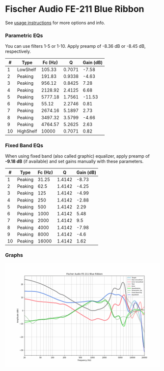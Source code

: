 # Fischer Audio FE-211 Blue Ribbon
See [usage instructions](https://github.com/jaakkopasanen/AutoEq#usage) for more options and info.

### Parametric EQs
You can use filters 1-5 or 1-10. Apply preamp of -8.36 dB or -8.45 dB, respectively.

|   # | Type      |   Fc (Hz) |      Q |   Gain (dB) |
|-----|-----------|-----------|--------|-------------|
|   1 | LowShelf  |    105.33 | 0.7071 |       -7.58 |
|   2 | Peaking   |    191.83 | 0.9338 |       -4.63 |
|   3 | Peaking   |    956.12 | 0.8425 |        7.28 |
|   4 | Peaking   |   2128.92 | 2.4125 |        6.68 |
|   5 | Peaking   |   5777.18 | 1.7561 |      -11.53 |
|   6 | Peaking   |     55.12 | 2.2746 |        0.81 |
|   7 | Peaking   |   2674.16 | 5.1897 |        2.73 |
|   8 | Peaking   |   3497.32 | 3.5799 |       -4.66 |
|   9 | Peaking   |   4764.57 | 5.2625 |        2.63 |
|  10 | HighShelf |  10000    | 0.7071 |        0.82 |

### Fixed Band EQs
When using fixed band (also called graphic) equalizer, apply preamp of **-9.18 dB** (if available) and set gains manually with these parameters.

|   # | Type    |   Fc (Hz) |      Q |   Gain (dB) |
|-----|---------|-----------|--------|-------------|
|   1 | Peaking |     31.25 | 1.4142 |       -8.73 |
|   2 | Peaking |     62.5  | 1.4142 |       -4.25 |
|   3 | Peaking |    125    | 1.4142 |       -4.99 |
|   4 | Peaking |    250    | 1.4142 |       -2.88 |
|   5 | Peaking |    500    | 1.4142 |        2.29 |
|   6 | Peaking |   1000    | 1.4142 |        5.48 |
|   7 | Peaking |   2000    | 1.4142 |        9.5  |
|   8 | Peaking |   4000    | 1.4142 |       -7.98 |
|   9 | Peaking |   8000    | 1.4142 |       -4.6  |
|  10 | Peaking |  16000    | 1.4142 |        1.62 |

### Graphs
![](./Fischer%20Audio%20FE-211%20Blue%20Ribbon.png)
